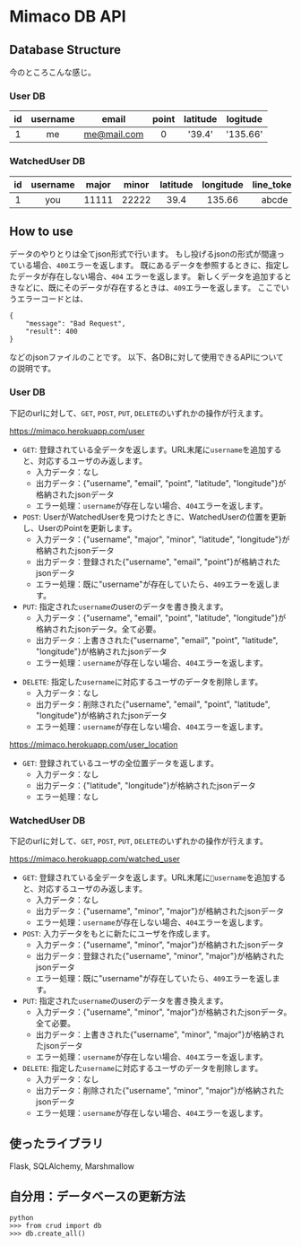 # Mimaco DB API
## Database Structure
今のところこんな感じ。

### User DB
| id | username | email | point| latitude | logitude |
|:---:|:---:|:---:|:---:|:---:|:---:|
| 1 | me | me@mail.com | 0 | '39.4' | '135.66' |


### WatchedUser DB
| id | username | major | minor| latitude | longitude | line_token|
|:---:|:---:|:---:|:---:|:---:|:---:|:---:|
| 1 | you | 11111 | 22222 | 39.4 | 135.66 | abcde |


## How to use
データのやりとりは全てjson形式で行います。
もし投げるjsonの形式が間違っている場合、`400`エラーを返します。
既にあるデータを参照するときに、指定したデータが存在しない場合、`404` エラーを返します。
新しくデータを追加するときなどに、既にそのデータが存在するときは、`409`エラーを返します。
ここでいうエラーコードとは、
```
{
    "message": "Bad Request",
    "result": 400
}
```
などのjsonファイルのことです。
以下、各DBに対して使用できるAPIについての説明です。

### User DB
下記のurlに対して、`GET`, `POST`, `PUT`, `DELETE`のいずれかの操作が行えます。

https://mimaco.herokuapp.com/user

* `GET`: 登録されている全データを返します。URL末尾に`username`を追加すると、対応するユーザのみ返します。
  * 入力データ：なし
  * 出力データ：{"username", "email", "point", "latitude", "longitude"}が格納されたjsonデータ
  * エラー処理：`username`が存在しない場合、`404`エラーを返します。
* `POST`: UserがWatchedUserを見つけたときに、WatchedUserの位置を更新し、UserのPointを更新します。
  * 入力データ：{"username", "major", "minor", "latitude", "longitude"}が格納されたjsonデータ
  * 出力データ：登録された{"username", "email", "point"}が格納されたjsonデータ
  * エラー処理：既に"username"が存在していたら、`409`エラーを返します。
* `PUT`: 指定された`username`のuserのデータを書き換えます。
  * 入力データ：{"username", "email", "point", "latitude", "longitude"}が格納されたjsonデータ。全て必要。
  * 出力データ：上書きされた{"username", "email", "point", "latitude", "longitude"}が格納されたjsonデータ
  * エラー処理：`username`が存在しない場合、`404`エラーを返します。
<!-- * `PATCH`: 指定した`username`のユーザのポイント指定した数だけ足します。
  * 入力データ：{"point_increment"}が格納されたjsonデータ
  * 出力データ：ポイントが足されたユーザの{"username", "email", "point"}が格納されたjsonデータ
  * エラー処理：`username`が存在しない場合、`404`エラーを返します。 -->

* `DELETE`: 指定した`username`に対応するユーザのデータを削除します。
  * 入力データ：なし
  * 出力データ：削除された{"username", "email", "point", "latitude", "longitude"}が格納されたjsonデータ
  * エラー処理：`username`が存在しない場合、`404`エラーを返します。

https://mimaco.herokuapp.com/user_location

* `GET`: 登録されているユーザの全位置データを返します。
  * 入力データ：なし
  * 出力データ：{"latitude", "longitude"}が格納されたjsonデータ
  * エラー処理：なし


### WatchedUser DB
下記のurlに対して、`GET`, `POST`, `PUT`, `DELETE`のいずれかの操作が行えます。

https://mimaco.herokuapp.com/watched_user

* `GET`: 登録されている全データを返します。URL末尾に`username`を追加すると、対応するユーザのみ返します。
  * 入力データ：なし
  * 出力データ：{"username", "minor", "major"}が格納されたjsonデータ
  * エラー処理：`username`が存在しない場合、`404`エラーを返します。
* `POST`: 入力データをもとに新たにユーザを作成します。
  * 入力データ：{"username", "minor", "major"}が格納されたjsonデータ
  * 出力データ：登録された{"username", "minor", "major"}が格納されたjsonデータ
  * エラー処理：既に"username"が存在していたら、`409`エラーを返します。
* `PUT`: 指定された`username`のuserのデータを書き換えます。
  * 入力データ：{"username", "minor", "major"}が格納されたjsonデータ。全て必要。
  * 出力データ：上書きされた{"username", "minor", "major"}が格納されたjsonデータ
  * エラー処理：`username`が存在しない場合、`404`エラーを返します。
* `DELETE`: 指定した`username`に対応するユーザのデータを削除します。
  * 入力データ：なし
  * 出力データ：削除された{"username", "minor", "major"}が格納されたjsonデータ
  * エラー処理：`username`が存在しない場合、`404`エラーを返します。


## 使ったライブラリ
Flask, SQLAlchemy, Marshmallow


## 自分用：データベースの更新方法
    python
    >>> from crud import db
    >>> db.create_all()
